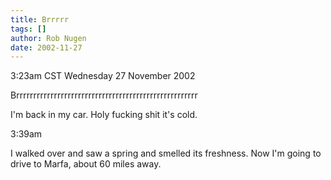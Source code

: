 ```yaml
---
title: Brrrrr
tags: []
author: Rob Nugen
date: 2002-11-27
---
```


<p class=date>3:23am CST Wednesday 27 November 2002</p>

<p>Brrrrrrrrrrrrrrrrrrrrrrrrrrrrrrrrrrrrrrrrrrrrrrrrrrrrr</p>

<p>I'm back in my car.  Holy fucking shit it's cold.</p>

<p class=date>3:39am</p>

<p>I walked over and saw a spring and smelled its freshness.  Now I'm
going to drive to Marfa, about 60 miles away.</p>



